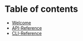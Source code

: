 # Table of contents

* [Welcome](README.md)
* [API-Reference](API-Reference.md)
* [CLI-Reference](CLI-Reference.md)
